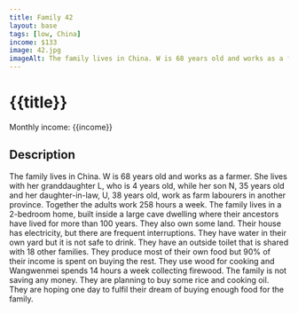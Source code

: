 ```yaml
---
title: Family 42
layout: base
tags: [low, China]
income: $133
image: 42.jpg
imageAlt: The family lives in China. W is 68 years old and works as a farmer. 
---
```

# {{title}}
Monthly income: {{income}}
## Description
The family lives in China. W is 68 years old and works as a farmer. She lives with her granddaughter L, who is 4 years old, while her son N, 35 years old and her daughter-in-law, U, 38 years old, work as farm labourers in another province. Together the adults work 258 hours a week. The family lives in a 2-bedroom home, built inside a large cave dwelling where their ancestors have lived for more than 100 years. They also own some land. Their house has electricity, but there are frequent interruptions. They have water in their own yard but it is not safe to drink. They have an outside toilet that is shared with 18 other families. They produce most of their own food but 90% of their income is spent on buying the rest. They use wood for cooking and Wangwenmei spends 14 hours a week collecting firewood. The family is not saving any money. They are planning to buy some rice and cooking oil. They are hoping one day to fulfil their dream of buying enough food for the family.


